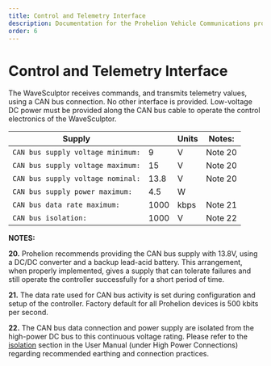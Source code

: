 ```yaml
---
title: Control and Telemetry Interface
description: Documentation for the Prohelion Vehicle Communications protocol
order: 6
---
```


# Control and Telemetry Interface

The WaveSculptor receives commands, and transmits telemetry values, using a CAN bus connection.  No other interface is provided.  Low-voltage DC power must be provided along the CAN bus cable to operate the control electronics of the WaveSculptor.

| Supply                            |      | Units | Notes:  |
|-----------------------------------|------|-------|---------|
| `CAN bus supply voltage minimum:` | 9    | V     | Note 20 |
| `CAN bus supply voltage maximum:` | 15   | V     | Note 20 |
| `CAN bus supply voltage nominal:` | 13.8 | V     | Note 20 |
| `CAN bus supply power maximum:`   | 4.5  | W     |         |
| `CAN bus data rate maximum:`      | 1000 | kbps  | Note 21 |
| `CAN bus isolation:`              | 1000 | V     | Note 22 |

__NOTES:__

__20.__ Prohelion recommends providing the CAN bus supply with 13.8V, using a DC/DC converter and a backup lead-acid battery.  This arrangement, when properly implemented, gives a supply that can tolerate failures and still operate the controller successfully for a short period of time.

__21.__ The data rate used for CAN bus activity is set during configuration and setup of the controller.  Factory default for all Prohelion devices is 500 kbits per second.

__22.__ The CAN bus data connection and power supply are isolated from the high-power DC bus to this continuous voltage rating.  Please refer to the [isolation](../User_Manual/50_Connections.md) section in the User Manual (under High Power Connections) regarding recommended earthing and connection practices.
